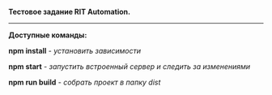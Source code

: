 **Тестовое задание RIT Automation.**

***

**Доступные команды:**

**npm install** - *установить зависимости*

**npm start** - *запустить встроенный сервер и следить за изменениями*

**npm run build** - *собрать проект в папку dist*
